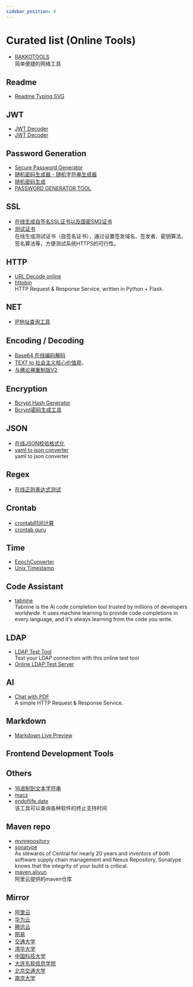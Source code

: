 ```yaml
---
sidebar_position: 0
---
```


# Curated list (Online Tools)

- [RAKKOTOOLS](https://zh.rakko.tools/)
  <br/>简单便捷的网络工具

## Readme

- [Readme Typing SVG](https://github.com/DenverCoder1/readme-typing-svg)

## JWT

- [JWT Decoder](http://jwt.calebb.net/)
- [JWT Decoder](https://www.jstoolset.com/jwt)

## Password Generation

- [Secure Password Generator](https://passwordsgenerator.net/)
- [随机密码生成器 - 随机字符串生成器](http://tool.c7sky.com/password/)
- [随机密码生成](https://suijimimashengcheng.bmcx.com/)
- [PASSWORD GENERATOR TOOL](https://www.lastpass.com/features/password-generator)

## SSL

- [在线生成自签名SSL证书以及国密SM2证书](https://bkssl.com/ssl/selfsign)
- [测试证书](https://www.ssleye.com/ssltool/self_sign.html)
  <br/>在线生成测试证书（自签名证书），通过设置签发域名、签发者、密钥算法、签名算法等，方便测试系统HTTPS的可行性。

## HTTP

- [URL Decode online](https://www.urldecoder.io/)
- [httpbin](https://github.com/postmanlabs/httpbin)
  <br/>HTTP Request & Response Service, written in Python + Flask.

## NET

- [IP地址查询工具](https://zh-hans.ipshu.com/)

## Encoding / Decoding

- [Base64 在线编码解码](https://base64.us/)
- [TEXT to 社会主义核心价值观](https://sym233.github.io/core-values-encoder/)、
- [与佛论禅重制版V2](https://tools.takuron.com/talk-with-buddha/)

## Encryption

- [Bcrypt Hash Generator](https://bcrypt.online/)
- [Bcrypt密码生成工具](https://www.bejson.com/encrypt/bcrpyt_encode/)

## JSON

- [在线JSON校验格式化](https://www.bejson.com/)
- [yaml to json converter](https://onlineyamltools.com/convert-yaml-to-json)
  <br/>yaml to json converter

## Regex

- [在线正则表达式测试](https://tool.oschina.net/regex)

## Crontab

- [crontab时间计算](https://tool.lu/crontab/)
- [crontab guru](https://crontab.guru/)

## Time

- [EpochConverter](https://www.epochconverter.com/)
- [Unix Timestamp](https://www.unixtimestamp.com/)

## Code Assistant

- [tabnine](https://www.tabnine.com/)
  <br/>Tabnine is the AI code completion tool trusted by millions of developers worldwide. It uses machine learning to
  provide code completions in every language, and it's always learning from the code you write.

## LDAP

- [LDAP Test Tool](https://www.filestash.app/ldap-test-tool.html)
  <br/>Test your LDAP connection with this online test tool
- [Online LDAP Test Server](https://www.forumsys.com/2022/05/10/online-ldap-test-server/)

## AI

- [Chat with PDF](https://www.hipdf.com/chat-with-pdf)
  <br/>A simple HTTP Request & Response Service.

## Markdown

- [Markdown Live Preview](https://markdownlivepreview.com/)

## Frontend Development Tools

## Others

- [16进制到文本字符串](https://www.bejson.com/convert/ox2str/)
- [macz](https://www.macz.com/)
- [endoflife.date](https://endoflife.date/)
  <br/>该工具可以查询各种软件的终止支持时间

## Maven repo

- [mvnrepository](https://mvnrepository.com/)
- [sonatype](https://central.sonatype.com/)
  <br/>As stewards of Central for nearly 20 years and inventors of both software supply chain management
  and Nexus Repository, Sonatype knows that the integrity of your build is critical.
- [maven.aliyun](https://maven.aliyun.com/mvn/guide)
  <br/>阿里云提供的maven仓库

## Mirror

- [阿里云](https://developer.aliyun.com/mirror/)
- [华为云](https://mirrors.huaweicloud.com/home)
- [腾讯云](https://mirrors.cloud.tencent.com/)
- [网易](https://mirrors.163.com/)
- [交通大学](https://mirror.sjtu.edu.cn/)
- [清华大学](https://mirrors.tuna.tsinghua.edu.cn/)
- [中国科技大学](https://mirrors.ustc.edu.cn/)
- [大连东软信息学院](https://mirrors.neusoft.edu.cn/)
- [北京交通大学](https://mirror.bjtu.edu.cn/)
- [南京大学](http://mirror.nju.edu.cn/)